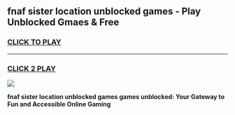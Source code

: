 
## fnaf sister location unblocked games - Play Unblocked Gmaes & Free
<h3>
<a href="https://premium.freeplayer.one?title=fnaf_sister_location_unblocked_games&ref=20F">CLICK TO PLAY</a></h3>
<hr>

<h3>
<a href="https://premium.freeplayer.one?title=fnaf_sister_location_unblocked_games&ref=20F">CLICK 2 PLAY</a>
  
</h3>

<a href="https://premium.freeplayer.one?title=fnaf_sister_location_unblocked_games&ref=20F/"><img src="https://clearcache.store/games.png"></a>


**fnaf sister location unblocked games games unblocked: Your Gateway to Fun and Accessible Online Gaming**
